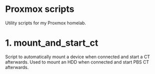 # Proxmox scripts

Utility scripts for my Proxmox homelab.

# 1. mount_and_start_ct

Script to automatically mount a device when connected and start a CT afterwards. Used to mount an HDD when connected and start PBS CT afterwards.